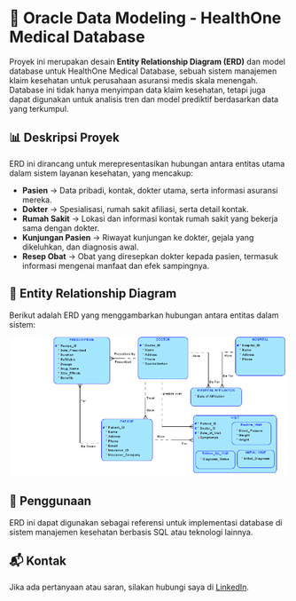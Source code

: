 # 📌 Oracle Data Modeling - HealthOne Medical Database
Proyek ini merupakan desain **Entity Relationship Diagram (ERD)** dan model database untuk HealthOne Medical Database, sebuah sistem manajemen klaim kesehatan untuk perusahaan asuransi medis skala menengah. Database ini tidak hanya menyimpan data klaim kesehatan, tetapi juga dapat digunakan untuk analisis tren dan model prediktif berdasarkan data yang terkumpul.

## 📊 Deskripsi Proyek
ERD ini dirancang untuk merepresentasikan hubungan antara entitas utama dalam sistem layanan kesehatan, yang mencakup:
- **Pasien** → Data pribadi, kontak, dokter utama, serta informasi asuransi mereka.
- **Dokter** → Spesialisasi, rumah sakit afiliasi, serta detail kontak.
- **Rumah Sakit** → Lokasi dan informasi kontak rumah sakit yang bekerja sama dengan dokter.
- **Kunjungan Pasien** → Riwayat kunjungan ke dokter, gejala yang dikeluhkan, dan diagnosis awal.
- **Resep Obat** → Obat yang diresepkan dokter kepada pasien, termasuk informasi mengenai manfaat dan efek sampingnya.

## 📸 Entity Relationship Diagram
Berikut adalah ERD yang menggambarkan hubungan antara entitas dalam sistem:

![ERD](ERD_Medical_System.png)

## 🚀 Penggunaan
ERD ini dapat digunakan sebagai referensi untuk implementasi database di sistem manajemen kesehatan berbasis SQL atau teknologi lainnya.

## 📬 Kontak
Jika ada pertanyaan atau saran, silakan hubungi saya di [LinkedIn](https://www.linkedin.com/in/izmah-ashfayel-hikmah).

